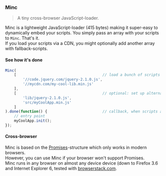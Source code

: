 ### Minc

> A tiny cross-browser JavaScript-loader.

Minc is a lightweight JavaScript-loader (415 bytes) making it super-easy to dynamically embed your scripts.
You simply pass an array with your scripts to `Minc`. That's it.<br>
If you load your scripts via a CDN, you might optionally add another array with fallback-scripts.
 
#### See how it's done
 
```javascript
Minc(
	[										// load a bunch of scripts
		'//code.jquery.com/jquery-2.1.0.js',
		'//mycdn.com/my-cool-lib.min.js'
	],
	[										// optional: set up alternatives, if the CDN is down...
		'lib/jquery-2.1.0.js',
		'src/myCoolApp.min.js'
	]
).done(function() {							// callback, when scripts are being loaded
	// entry point
	myCoolApp.init();
});
```

#### Cross-browser

Minc is based on the [Promises](http://caniuse.com/#feat=promises)-structure which only works in modern browsers.<br>
However, you can use Minc if your browser won't support Promises.<br>
Minc runs in any browser on almost any device device (down to Firefox 3.6 and Internet Explorer 6, tested with [browserstack.com](http://www.browserstack.com).